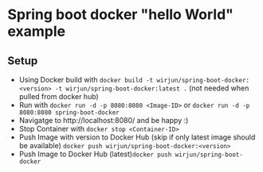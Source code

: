 # Spring boot docker "hello World" example

## Setup
- Using Docker build with ``docker build -t wirjun/spring-boot-docker:<version> -t wirjun/spring-boot-docker:latest .`` (not needed when pulled from docker hub)
- Run with ``docker run -d -p 8080:8080 <Image-ID>`` or ``docker run -d -p 8080:8080 spring-boot-docker``
- Navigatge to http://localhost:8080/ and be happy :)
- Stop Container with ``docker stop <Container-ID>``
- Push Image with version to Docker Hub (skip if only latest image should be available) ``docker push wirjun/spring-boot-docker:<version>``
- Push Image to Docker Hub (latest)``docker push wirjun/spring-boot-docker``